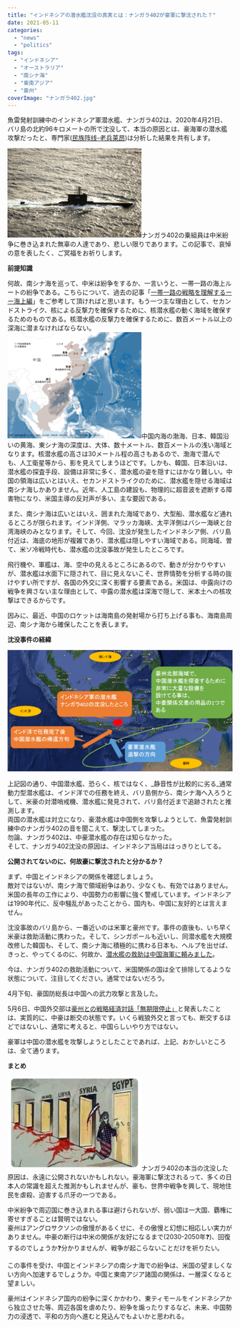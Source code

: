 ```yaml
---
title: "インドネシアの潜水艦沈没の真実とは：ナンガラ402が豪軍に撃沈された？"
date: 2021-05-11
categories: 
  - "news"
  - "politics"
tags: 
  - "インドネシア"
  - "オーストラリア"
  - "南シナ海"
  - "東南アジア"
  - "豪州"
coverImage: "ナンガラ402.jpg"
---
```


魚雷発射訓練中のインドネシア軍潜水艦、ナンガラ402は、2020年4月21日、バリ島の北約96キロメートの所で沈没して、本当の原因とは、豪海軍の潜水艦攻撃だったと、専門家([民族阵线-老兵莱昂](https://www.youtube.com/channel/UCkZ9vSvx7lg9FvZifpbH2FA))は分析した結果を共有します。

![](images/ナンガラ402-300x200.jpg)ナンガラ402の乗組員は中米紛争に巻き込まれた無辜の人達であり、悲しい限りであります。この記事で、哀悼の意を表したく、ご冥福をお祈りします。

**前提知識**

何故、南シナ海を巡って、中米は紛争をするか、一言いうと、一帯一路の海上ルートの紛争である。こちらについて、過去の記事「[一帯一路の戦略を理解するーー海上編](https://blog.loveapple.cn/?s=%E4%B8%80%E5%B8%AF%E4%B8%80%E8%B7%AF%E3%81%AE%E6%88%A6%E7%95%A5%E3%82%92%E7%90%86%E8%A7%A3%E3%81%99%E3%82%8B%E3%83%BC%E3%83%BC%E6%B5%B7%E4%B8%8A%E7%B7%A8)」をご参考して頂ければと思います。もう一つ主な理由として、セカンドストライク、核による反撃力を確保するために、核潜水艦の動く海域を確保するためのものである。核潜水艦の反撃力を確保するために、数百メートル以上の深海に潜まなければならない。  
![](images/threeseas-300x238.png)中国内海の渤海、日本、韓国沿いの黄海、東シナ海の深度は、大体、数十メートル、数百メートルの浅い海域となります。核潜水艦の高さは30メートル程の高さもあるので、渤海で潜んでも、人工衛星等から、影を見えてしまうほどです。しかも、韓国、日本沿いは、潜水艦の探査手段、設備は非常に多く、潜水艦の姿を隠すにはかなり難しい。中国の領海は広いとはいえ、セカンドストライクのために、潜水艦を隠せる海域は南シナ海しかありません。近年、人工島の建設も、物理的に超音波を遮断する障害物になり、米国主導の反対声が多い、主な要因である。

また、南シナ海は広いとはいえ、囲まれた海域であり、大型船、潜水艦など通れるところが限られます。インド洋側、マラッカ海峡、太平洋側はバシー海峡と台湾海峡のみとなります。そして、今回、沈没が発生したインドネシア側、バリ島付近は、海底の地形が複雑であり、潜水艦は隠しやすい海域である。同海域、曽て、米ソ冷戦時代も、潜水艦の沈没事故が発生したところです。

飛行機や、軍艦は、海、空中の見えるところにあるので、動きが分かりやすいが、潜水艦は水面下に隠されて、目に見えないこそ、世界情勢を分析する時の抜けやすい所ですが、各国の外交に深く影響する要素である。米国は、中露向けの戦争を興さない主な理由として、中露の潜水艦は深海で隠して、米本土への核攻撃はできるからです。

因みに、最近、中国のロケットは海南島の発射場から打ち上げる事も、海南島周辺、南シナ海から確保したことを表します。

**沈没事件の経緯**

![](images/インドネシア潜水艦沈没-2-1024x553.png)

上記図の通り、中国潜水艦、恐らく、核ではなく、_静音性が比較的に劣る_通常動力型潜水艦は、インド洋での任務を終え、バリ島側から、南シナ海へ入ろうとして、米豪の対潜哨戒機、潜水艦に発見されて、バリ島付近まで追跡されたと推測します。  
両国の潜水艦は対立になり、豪潜水艦は中国側を攻撃しようとして、魚雷発射訓練中のナンガラ402の音を聞こえて、撃沈してしまった。  
勿論、ナンガラ402は、中豪潜水艦の存在は知らなかった。  
そして、ナンガラ402沈没の原因は、インドネシア当局ははっきりとしてる。

**公開されてないのに、何故豪に撃沈されたと分かるか？**

まず、中国とインドネシアの関係を確認しましょう。  
敵対ではないが、南シナ海で領域紛争はあり、少なくも、有効ではありません。米国の長年の工作により、中国勢力の影響に強く警戒しています。インドネシアは1990年代に、反中騒乱があったことから、国内も、中国に友好的とは言えません。

沈没事故のバリ島から、一番近いのは米軍と豪州です。事件の直後も、いち早く米豪は救助活動に携わった。そして、シンガポールも近いし、同潜水艦を大規模改修した韓国も、そして、南シナ海に積極的に携わる日本も、ヘルプを出せば、きっと、やってくるのに、何故か、[潜水艦の救助は中国海軍に頼みました](https://news.yahoo.co.jp/articles/01ddc584ffe616652cd5fbd62de243e850465630)。

今は、ナンガラ402の救助活動について、米国関係の国は全て排除してるような状態について、注目してください。通常ではないだろう。

4月下旬、豪国防総長は中国への武力攻撃と言及した。

5月6日、中国外交部は[豪州との戦略経済対話「無期限停止」](https://www.nikkei.com/article/DGXZQOGM062F60W1A500C2000000/)と発表したことは、実質的に、中豪は断交の状態です。いくら戦狼外交と言っても、断交するほどではないし、通常に考えると、中国らしいやり方ではない。

豪軍は中国の潜水艦を攻撃しようとしたことであれば、上記、おかしいところは、全て通ります。

**まとめ**

![](images/l_nt_210502cinambassymmdd01-300x211.jpg)ナンガラ402の本当の沈没した原因は、永遠に公開されないかもしれない。豪海軍に撃沈されるって、多くの日本人の常識を超えた推測かもしれませんが、豪も、世界中戦争を興して、現地住民を虐殺、迫害する爪牙の一つである。

中米紛争で周辺国に巻き込まれる事は避けられないが、弱い国は一大国、覇権に寄せすぎることは賢明ではない。  
豪州はアングロサクソンの傲慢があるくせに、その傲慢と幻想に相応しい実力がありません。中豪の断行は中米の関係が友好になるまで(2030-2050年❓)、回復するのでしょうか❓分かりませんが、戦争が起こらないことだけを祈りたい。

この事件を受け、中国とインドネシアの南シナ海での紛争は、米国の望ましくない方向へ加速するでしょうか。中国と東南アジア諸国の関係は、一層深くなると望ましい。

豪州はインドネシア国内の紛争に深くかかわり、東ティモールをインドネシアから独立させた等、周辺各国を虐めたり、紛争を煽ったりするなど、未来、中国勢力の浸透で、平和の方向へ進むと見込んでもよいかと思われる。

